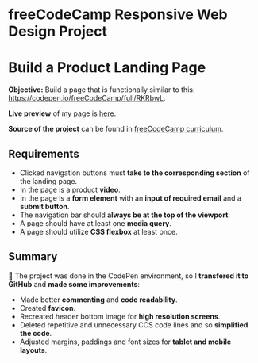# freeCodeCamp Responsive Web Design Project
# Build a Product Landing Page
**Objective:** Build a page that is functionally similar to this: https://codepen.io/freeCodeCamp/full/RKRbwL.

**Live preview** of my page is [here](https://mooniidev.github.io/fcc-product-landing-page).

**Source of the project** can be found in [freeCodeCamp curriculum](https://www.freecodecamp.org/learn/responsive-web-design/responsive-web-design-projects/build-a-product-landing-page).
## Requirements
* Clicked navigation buttons must **take to the corresponding section** of the landing page.
* In the page is a product **video**.
* In the page is a **form element** with an **input of required email** and a **submit button**.
* The navigation bar should **always be at the top of the viewport**.
* A page should have at least one **media query**.
* A page should utilize **CSS flexbox** at least once.

## Summary
📝 The project was done in the CodePen environment, so I **transfered it to GitHub** and **made some improvements**:
* Made better **commenting** and **code readability**.
* Created **favicon**.
* Recreated header bottom image for **high resolution screens**.
* Deleted repetitive and unnecessary CCS code lines and so **simplified the code**.
* Adjusted margins, paddings and font sizes for **tablet and mobile layouts**.
